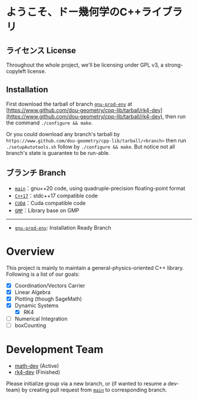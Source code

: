 # ようこそ、ドー幾何学のC++ライブラリ

## ライセンス License

Throughout the whole project, we'll be licensing under GPL v3, a strong-copyleft license.

## Installation

First download the tarball of branch [`gnu-prod-env`](https://github.com/dou-geometry/cpp-lib/tree/gnu-prod-env) at [https://www.github.com/dou-geometry/cpp-lib/tarball/rk4-dev](https://www.github.com/dou-geometry/cpp-lib/tarball/rk4-dev), then run the command `./configure && make`.

Or you could download any branch's tarball by `https://www.github.com/dou-geometry/cpp-lib/tarball/<branch>` then run `./setupAutotools.sh` follow by `./configure && make`. But notice not all branch's state is guarantee to be run-able.

## ブランチ Branch

- [`main`](https://github.com/dou-geometry/cpp-lib/tree/main)：gnu++20 code, using quadruple-precision floating-point format
- [`C++17`](https://github.com/dou-geometry/cpp-lib/tree/C++17)：stdc++17 compatible code
- [`CUDA`](https://github.com/dou-geometry/cpp-lib/tree/CUDA)：Cuda compatible code
- [`GMP`](https://github.com/dou-geometry/cpp-lib/tree/GMP)：Library base on GMP

---

- [`gnu-prod-env`](https://github.com/dou-geometry/cpp-lib/tree/gnu-prod-env): Installation Ready Branch

# Overview

This project is mainly to maintain a general-physics-oriented C++ library. Following is a list of our goals:

- [x] Coordination/Vectors Carrier
- [x] Linear Algebra
- [x] Plotting (though SageMath)
- [x] Dynamic Systems
  - [x] RK4
- [ ] Numerical Integration
- [ ] boxCounting

# Development Team

- [math-dev](https://github.com/dou-geometry/cpp-lib/tree/math-dev) (Active)
- [rk4-dev](https://github.com/dou-geometry/cpp-lib/tree/rk4-dev) (Finished)

Please initialize group via a new branch, or (if wanted to resume a dev-team) by creating pull request from [`main`](https://github.com/dou-geometry/cpp-lib/tree/main) to corresponding branch.

